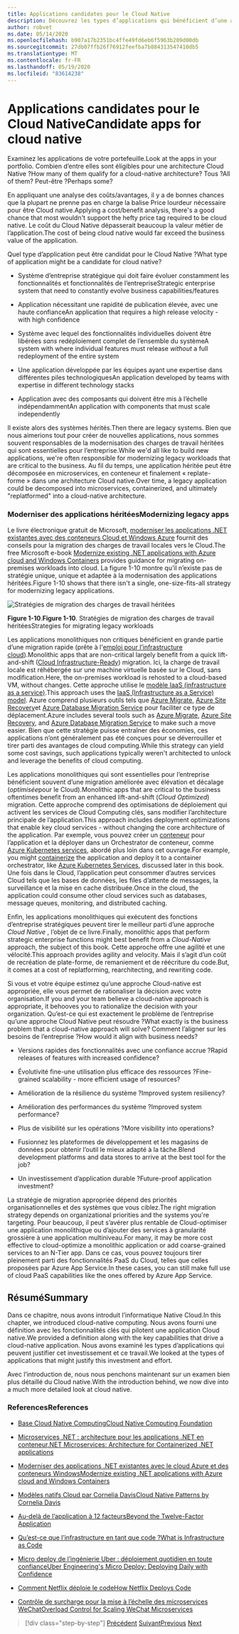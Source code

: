 ```yaml
---
title: Applications candidates pour le Cloud Native
description: Découvrez les types d’applications qui bénéficient d’une approche Cloud Native
author: robvet
ms.date: 05/14/2020
ms.openlocfilehash: b907a17b2351bc4ffe49fd6eb6f5963b209d00db
ms.sourcegitcommit: 27db07ffb26f76912feefba7b884313547410db5
ms.translationtype: MT
ms.contentlocale: fr-FR
ms.lasthandoff: 05/19/2020
ms.locfileid: "83614238"
---
```

# <a name="candidate-apps-for-cloud-native"></a><span data-ttu-id="e2253-103">Applications candidates pour le Cloud Native</span><span class="sxs-lookup"><span data-stu-id="e2253-103">Candidate apps for cloud native</span></span>

<span data-ttu-id="e2253-104">Examinez les applications de votre portefeuille.</span><span class="sxs-lookup"><span data-stu-id="e2253-104">Look at the apps in your portfolio.</span></span> <span data-ttu-id="e2253-105">Combien d’entre elles sont éligibles pour une architecture Cloud Native ?</span><span class="sxs-lookup"><span data-stu-id="e2253-105">How many of them qualify for a cloud-native architecture?</span></span> <span data-ttu-id="e2253-106">Tous ?</span><span class="sxs-lookup"><span data-stu-id="e2253-106">All of them?</span></span> <span data-ttu-id="e2253-107">Peut-être ?</span><span class="sxs-lookup"><span data-stu-id="e2253-107">Perhaps some?</span></span>

<span data-ttu-id="e2253-108">En appliquant une analyse des coûts/avantages, il y a de bonnes chances que la plupart ne prenne pas en charge la balise Price lourdeur nécessaire pour être Cloud native.</span><span class="sxs-lookup"><span data-stu-id="e2253-108">Applying a cost/benefit analysis, there's a good chance that most wouldn't support the hefty price tag required to be cloud native.</span></span> <span data-ttu-id="e2253-109">Le coût du Cloud Native dépasserait beaucoup la valeur métier de l’application.</span><span class="sxs-lookup"><span data-stu-id="e2253-109">The cost of being cloud native would far exceed the business value of the application.</span></span>

<span data-ttu-id="e2253-110">Quel type d’application peut être candidat pour le Cloud Native ?</span><span class="sxs-lookup"><span data-stu-id="e2253-110">What type of application might be a candidate for cloud native?</span></span>

- <span data-ttu-id="e2253-111">Système d’entreprise stratégique qui doit faire évoluer constamment les fonctionnalités et fonctionnalités de l’entreprise</span><span class="sxs-lookup"><span data-stu-id="e2253-111">Strategic enterprise system that need to constantly evolve business capabilities/features</span></span>

- <span data-ttu-id="e2253-112">Application nécessitant une rapidité de publication élevée, avec une haute confiance</span><span class="sxs-lookup"><span data-stu-id="e2253-112">An application that requires a high release velocity - with high confidence</span></span>

- <span data-ttu-id="e2253-113">Système avec lequel des fonctionnalités individuelles doivent être libérées *sans* redéploiement complet de l’ensemble du système</span><span class="sxs-lookup"><span data-stu-id="e2253-113">A system with where individual features must release *without* a full redeployment of the entire system</span></span>

- <span data-ttu-id="e2253-114">Une application développée par les équipes ayant une expertise dans différentes piles technologiques</span><span class="sxs-lookup"><span data-stu-id="e2253-114">An application developed by teams with expertise in different technology stacks</span></span>

- <span data-ttu-id="e2253-115">Application avec des composants qui doivent être mis à l’échelle indépendamment</span><span class="sxs-lookup"><span data-stu-id="e2253-115">An application with components that must scale independently</span></span>

<span data-ttu-id="e2253-116">Il existe alors des systèmes hérités.</span><span class="sxs-lookup"><span data-stu-id="e2253-116">Then there are legacy systems.</span></span> <span data-ttu-id="e2253-117">Bien que nous aimerions tout pour créer de nouvelles applications, nous sommes souvent responsables de la modernisation des charges de travail héritées qui sont essentielles pour l’entreprise.</span><span class="sxs-lookup"><span data-stu-id="e2253-117">While we'd all like to build new applications, we're often responsible for modernizing legacy workloads that are critical to the business.</span></span> <span data-ttu-id="e2253-118">Au fil du temps, une application héritée peut être décomposée en microservices, en conteneur et finalement « replate-forme » dans une architecture Cloud native.</span><span class="sxs-lookup"><span data-stu-id="e2253-118">Over time, a legacy application could be decomposed into microservices, containerized, and ultimately "replatformed" into a cloud-native architecture.</span></span>

### <a name="modernizing-legacy-apps"></a><span data-ttu-id="e2253-119">Moderniser des applications héritées</span><span class="sxs-lookup"><span data-stu-id="e2253-119">Modernizing legacy apps</span></span>

<span data-ttu-id="e2253-120">Le livre électronique gratuit de Microsoft, [moderniser les applications .NET existantes avec des conteneurs Cloud et Windows Azure](https://dotnet.microsoft.com/download/thank-you/modernizing-existing-net-apps-ebook) fournit des conseils pour la migration des charges de travail locales vers le Cloud.</span><span class="sxs-lookup"><span data-stu-id="e2253-120">The free Microsoft e-book [Modernize existing .NET applications with Azure cloud and Windows Containers](https://dotnet.microsoft.com/download/thank-you/modernizing-existing-net-apps-ebook) provides guidance for migrating on-premises workloads into cloud.</span></span> <span data-ttu-id="e2253-121">La figure 1-10 montre qu’il n’existe pas de stratégie unique, unique et adaptée à la modernisation des applications héritées.</span><span class="sxs-lookup"><span data-stu-id="e2253-121">Figure 1-10 shows that there isn't a single, one-size-fits-all strategy for modernizing legacy applications.</span></span>

![Stratégies de migration des charges de travail héritées](./media/strategies-for-migrating-legacy-workloads.png)

<span data-ttu-id="e2253-123">**Figure 1-10**.</span><span class="sxs-lookup"><span data-stu-id="e2253-123">**Figure 1-10**.</span></span> <span data-ttu-id="e2253-124">Stratégies de migration des charges de travail héritées</span><span class="sxs-lookup"><span data-stu-id="e2253-124">Strategies for migrating legacy workloads</span></span>

<span data-ttu-id="e2253-125">Les applications monolithiques non critiques bénéficient en grande partie d’une migration rapide (prête à l'[emploi pour l’infrastructure cloud](../modernize-with-azure-containers/lift-and-shift-existing-apps-azure-iaas.md)).</span><span class="sxs-lookup"><span data-stu-id="e2253-125">Monolithic apps that are non-critical largely benefit from a quick lift-and-shift ([Cloud Infrastructure-Ready](../modernize-with-azure-containers/lift-and-shift-existing-apps-azure-iaas.md)) migration.</span></span> <span data-ttu-id="e2253-126">Ici, la charge de travail locale est réhébergée sur une machine virtuelle basée sur le Cloud, sans modification.</span><span class="sxs-lookup"><span data-stu-id="e2253-126">Here, the on-premises workload is rehosted to a cloud-based VM, without changes.</span></span> <span data-ttu-id="e2253-127">Cette approche utilise le [modèle IaaS (infrastructure as a service)](https://azure.microsoft.com/overview/what-is-iaas/).</span><span class="sxs-lookup"><span data-stu-id="e2253-127">This approach uses the [IaaS (Infrastructure as a Service) model](https://azure.microsoft.com/overview/what-is-iaas/).</span></span> <span data-ttu-id="e2253-128">Azure comprend plusieurs outils tels que [Azure Migrate](https://azure.microsoft.com/services/azure-migrate/), [Azure Site Recovery](https://azure.microsoft.com/services/site-recovery/)et [Azure Database Migration Service](https://azure.microsoft.com/campaigns/database-migration/) pour faciliter ce type de déplacement.</span><span class="sxs-lookup"><span data-stu-id="e2253-128">Azure includes several tools such as [Azure Migrate](https://azure.microsoft.com/services/azure-migrate/), [Azure Site Recovery](https://azure.microsoft.com/services/site-recovery/), and [Azure Database Migration Service](https://azure.microsoft.com/campaigns/database-migration/) to make such a move easier.</span></span> <span data-ttu-id="e2253-129">Bien que cette stratégie puisse entraîner des économies, ces applications n’ont généralement pas été conçues pour se déverrouiller et tirer parti des avantages de cloud computing.</span><span class="sxs-lookup"><span data-stu-id="e2253-129">While this strategy can yield some cost savings, such applications typically weren't architected to unlock and leverage the benefits of cloud computing.</span></span>

<span data-ttu-id="e2253-130">Les applications monolithiques qui sont essentielles pour l’entreprise bénéficient souvent d’une migration améliorée avec élévation et décalage (*optimisée*pour le Cloud).</span><span class="sxs-lookup"><span data-stu-id="e2253-130">Monolithic apps that are critical to the business oftentimes benefit from an enhanced lift-and-shift (*Cloud Optimized*) migration.</span></span> <span data-ttu-id="e2253-131">Cette approche comprend des optimisations de déploiement qui activent les services de Cloud Computing clés, sans modifier l’architecture principale de l’application.</span><span class="sxs-lookup"><span data-stu-id="e2253-131">This approach includes deployment optimizations that enable key cloud services - without changing the core architecture of the application.</span></span> <span data-ttu-id="e2253-132">Par exemple, vous pouvez créer un [conteneur](https://docs.microsoft.com/virtualization/windowscontainers/about/) pour l’application et la déployer dans un Orchestrator de conteneur, comme [Azure Kubernetes services](https://azure.microsoft.com/services/kubernetes-service/), abordé plus loin dans cet ouvrage.</span><span class="sxs-lookup"><span data-stu-id="e2253-132">For example, you might [containerize](https://docs.microsoft.com/virtualization/windowscontainers/about/) the application and deploy it to a container orchestrator, like [Azure Kubernetes Services](https://azure.microsoft.com/services/kubernetes-service/), discussed later in this book.</span></span> <span data-ttu-id="e2253-133">Une fois dans le Cloud, l’application peut consommer d’autres services Cloud tels que les bases de données, les files d’attente de messages, la surveillance et la mise en cache distribuée.</span><span class="sxs-lookup"><span data-stu-id="e2253-133">Once in the cloud, the application could consume other cloud services such as databases, message queues, monitoring, and distributed caching.</span></span>

<span data-ttu-id="e2253-134">Enfin, les applications monolithiques qui exécutent des fonctions d’entreprise stratégiques peuvent tirer le meilleur parti d’une approche *Cloud Native* , l’objet de ce livre.</span><span class="sxs-lookup"><span data-stu-id="e2253-134">Finally, monolithic apps that perform strategic enterprise functions might best benefit from a *Cloud-Native* approach, the subject of this book.</span></span> <span data-ttu-id="e2253-135">Cette approche offre une agilité et une vélocité.</span><span class="sxs-lookup"><span data-stu-id="e2253-135">This approach provides agility and velocity.</span></span> <span data-ttu-id="e2253-136">Mais il s’agit d’un coût de recréation de plate-forme, de remaniement et de réécriture du code.</span><span class="sxs-lookup"><span data-stu-id="e2253-136">But, it comes at a cost of replatforming, rearchitecting, and rewriting code.</span></span>

<span data-ttu-id="e2253-137">Si vous et votre équipe estimez qu’une approche Cloud-native est appropriée, elle vous permet de rationaliser la décision avec votre organisation.</span><span class="sxs-lookup"><span data-stu-id="e2253-137">If you and your team believe a cloud-native approach is appropriate, it behooves you to rationalize the decision with your organization.</span></span> <span data-ttu-id="e2253-138">Qu’est-ce qui est exactement le problème de l’entreprise qu’une approche Cloud Native peut résoudre ?</span><span class="sxs-lookup"><span data-stu-id="e2253-138">What exactly is the business problem that a cloud-native approach will solve?</span></span> <span data-ttu-id="e2253-139">Comment l’aligner sur les besoins de l’entreprise ?</span><span class="sxs-lookup"><span data-stu-id="e2253-139">How would it align with business needs?</span></span>

- <span data-ttu-id="e2253-140">Versions rapides des fonctionnalités avec une confiance accrue ?</span><span class="sxs-lookup"><span data-stu-id="e2253-140">Rapid releases of features with increased confidence?</span></span>

- <span data-ttu-id="e2253-141">Évolutivité fine-une utilisation plus efficace des ressources ?</span><span class="sxs-lookup"><span data-stu-id="e2253-141">Fine-grained scalability - more efficient usage of resources?</span></span>

- <span data-ttu-id="e2253-142">Amélioration de la résilience du système ?</span><span class="sxs-lookup"><span data-stu-id="e2253-142">Improved system resiliency?</span></span>

- <span data-ttu-id="e2253-143">Amélioration des performances du système ?</span><span class="sxs-lookup"><span data-stu-id="e2253-143">Improved system performance?</span></span>

- <span data-ttu-id="e2253-144">Plus de visibilité sur les opérations ?</span><span class="sxs-lookup"><span data-stu-id="e2253-144">More visibility into operations?</span></span>

- <span data-ttu-id="e2253-145">Fusionnez les plateformes de développement et les magasins de données pour obtenir l’outil le mieux adapté à la tâche.</span><span class="sxs-lookup"><span data-stu-id="e2253-145">Blend development platforms and data stores to arrive at the best tool for the job?</span></span>

- <span data-ttu-id="e2253-146">Un investissement d’application durable ?</span><span class="sxs-lookup"><span data-stu-id="e2253-146">Future-proof application investment?</span></span>

<span data-ttu-id="e2253-147">La stratégie de migration appropriée dépend des priorités organisationnelles et des systèmes que vous ciblez.</span><span class="sxs-lookup"><span data-stu-id="e2253-147">The right migration strategy depends on organizational priorities and the systems you're targeting.</span></span> <span data-ttu-id="e2253-148">Pour beaucoup, il peut s’avérer plus rentable de Cloud-optimiser une application monolithique ou d’ajouter des services à granularité grossière à une application multiniveau.</span><span class="sxs-lookup"><span data-stu-id="e2253-148">For many, it may be more cost effective to cloud-optimize a monolithic application or add coarse-grained services to an N-Tier app.</span></span> <span data-ttu-id="e2253-149">Dans ce cas, vous pouvez toujours tirer pleinement parti des fonctionnalités PaaS du Cloud, telles que celles proposées par Azure App Service.</span><span class="sxs-lookup"><span data-stu-id="e2253-149">In these cases, you can still make full use of cloud PaaS capabilities like the ones offered by Azure App Service.</span></span>

## <a name="summary"></a><span data-ttu-id="e2253-150">Résumé</span><span class="sxs-lookup"><span data-stu-id="e2253-150">Summary</span></span>

<span data-ttu-id="e2253-151">Dans ce chapitre, nous avons introduit l’informatique Native Cloud.</span><span class="sxs-lookup"><span data-stu-id="e2253-151">In this chapter, we introduced cloud-native computing.</span></span> <span data-ttu-id="e2253-152">Nous avons fourni une définition avec les fonctionnalités clés qui pilotent une application Cloud native.</span><span class="sxs-lookup"><span data-stu-id="e2253-152">We provided a definition along with the key capabilities that drive a cloud-native application.</span></span> <span data-ttu-id="e2253-153">Nous avons examiné les types d’applications qui peuvent justifier cet investissement et ce travail.</span><span class="sxs-lookup"><span data-stu-id="e2253-153">We looked at the types of applications that might justify this investment and effort.</span></span>

<span data-ttu-id="e2253-154">Avec l’introduction de, nous nous penchons maintenant sur un examen bien plus détaillé du Cloud native.</span><span class="sxs-lookup"><span data-stu-id="e2253-154">With the introduction behind, we now dive into a much more detailed look at cloud native.</span></span>

### <a name="references"></a><span data-ttu-id="e2253-155">References</span><span class="sxs-lookup"><span data-stu-id="e2253-155">References</span></span>

- [<span data-ttu-id="e2253-156">Base Cloud Native Computing</span><span class="sxs-lookup"><span data-stu-id="e2253-156">Cloud Native Computing Foundation</span></span>](https://www.cncf.io/)

- [<span data-ttu-id="e2253-157">Microservices .NET : architecture pour les applications .NET en conteneur</span><span class="sxs-lookup"><span data-stu-id="e2253-157">.NET Microservices: Architecture for Containerized .NET applications</span></span>](https://dotnet.microsoft.com/download/thank-you/microservices-architecture-ebook)

- [<span data-ttu-id="e2253-158">Moderniser des applications .NET existantes avec le cloud Azure et des conteneurs Windows</span><span class="sxs-lookup"><span data-stu-id="e2253-158">Modernize existing .NET applications with Azure cloud and Windows Containers</span></span>](https://dotnet.microsoft.com/download/thank-you/modernizing-existing-net-apps-ebook)

- [<span data-ttu-id="e2253-159">Modèles natifs Cloud par Cornelia Davis</span><span class="sxs-lookup"><span data-stu-id="e2253-159">Cloud Native Patterns by Cornelia Davis</span></span>](https://www.manning.com/books/cloud-native-patterns)

- [<span data-ttu-id="e2253-160">Au-delà de l’application à 12 facteurs</span><span class="sxs-lookup"><span data-stu-id="e2253-160">Beyond the Twelve-Factor Application</span></span>](https://content.pivotal.io/blog/beyond-the-twelve-factor-app)

- [<span data-ttu-id="e2253-161">Qu’est-ce que l’infrastructure en tant que code ?</span><span class="sxs-lookup"><span data-stu-id="e2253-161">What is Infrastructure as Code</span></span>](https://docs.microsoft.com/azure/devops/learn/what-is-infrastructure-as-code)

- [<span data-ttu-id="e2253-162">Micro deploy de l’ingénierie Uber : déploiement quotidien en toute confiance</span><span class="sxs-lookup"><span data-stu-id="e2253-162">Uber Engineering's Micro Deploy: Deploying Daily with Confidence</span></span>](https://eng.uber.com/micro-deploy/)

- [<span data-ttu-id="e2253-163">Comment Netflix déploie le code</span><span class="sxs-lookup"><span data-stu-id="e2253-163">How Netflix Deploys Code</span></span>](https://www.infoq.com/news/2013/06/netflix/)

- [<span data-ttu-id="e2253-164">Contrôle de surcharge pour la mise à l’échelle des microservices WeChat</span><span class="sxs-lookup"><span data-stu-id="e2253-164">Overload Control for Scaling WeChat Microservices</span></span>](https://www.cs.columbia.edu/~ruigu/papers/socc18-final100.pdf)

>[!div class="step-by-step"]
><span data-ttu-id="e2253-165">[Précédent](definition.md) 
> [Suivant](introduce-eshoponcontainers-reference-app.md)</span><span class="sxs-lookup"><span data-stu-id="e2253-165">[Previous](definition.md)
[Next](introduce-eshoponcontainers-reference-app.md)</span></span>
